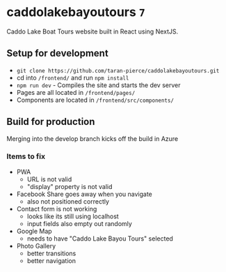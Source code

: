 # caddolakebayoutours `7`
Caddo Lake Boat Tours website built in React using NextJS.

## Setup for development
* `git clone https://github.com/taran-pierce/caddolakebayoutours.git`
* cd into `/frontend/` and run `npm install`
* `npm run dev` - Compiles the site and starts the dev server
* Pages are all located in `/frontend/pages/`
* Components are located in `/frontend/src/components/`

## Build for production
Merging into the develop branch kicks off the build in Azure

### Items to fix
- PWA
  - URL is not valid
  - "display" property is not valid
- Facebook Share goes away when you navigate
  - also not positioned correctly
- Contact form is not working
  - looks like its still using localhost
  - input fields also empty out randomly
- Google Map
  - needs to have "Caddo Lake Bayou Tours" selected
- Photo Gallery
  - better transitions
  - better navigation